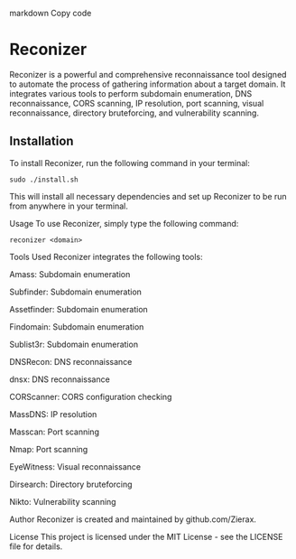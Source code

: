 markdown
Copy code
# Reconizer

Reconizer is a powerful and comprehensive reconnaissance tool designed to automate the process of gathering information about a target domain. It integrates various tools to perform subdomain enumeration, DNS reconnaissance, CORS scanning, IP resolution, port scanning, visual reconnaissance, directory bruteforcing, and vulnerability scanning.

## Installation

To install Reconizer, run the following command in your terminal:

```
sudo ./install.sh
```
This will install all necessary dependencies and set up Reconizer to be run from anywhere in your terminal.

Usage
To use Reconizer, simply type the following command:
```
reconizer <domain>
```


Tools Used
Reconizer integrates the following tools:

Amass: Subdomain enumeration

Subfinder: Subdomain enumeration

Assetfinder: Subdomain enumeration

Findomain: Subdomain enumeration

Sublist3r: Subdomain enumeration

DNSRecon: DNS reconnaissance

dnsx: DNS reconnaissance

CORScanner: CORS configuration checking

MassDNS: IP resolution

Masscan: Port scanning

Nmap: Port scanning

EyeWitness: Visual reconnaissance

Dirsearch: Directory bruteforcing

Nikto: Vulnerability scanning



Author
Reconizer is created and maintained by github.com/Zierax.

License
This project is licensed under the MIT License - see the LICENSE file for details.
